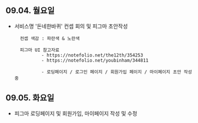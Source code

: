 ## 09.04. 월요일
- 서비스명 '돈네한바퀴' 컨셉 회의 및 피그마 초안작성

        컨셉 색감 : 파란색 & 노란색

        피그마 UI 참고자료 
                - https://notefolio.net/the12th/354253
                - https://notefolio.net/youbinham/344811

                - 로딩페이지 / 로그인 페이지 / 회원가입 페이지 / 마이페이지 초안 작성 중



## 09.05. 화요일
- 피그마 로딩페이지 및 회원가입, 마이페이지 작성 및 수정
